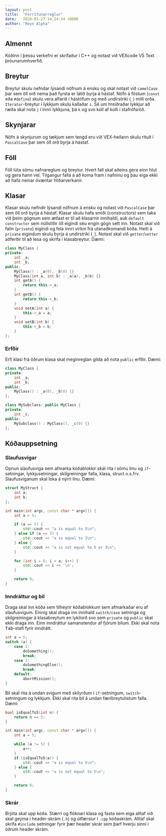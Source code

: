 ```yaml
---
layout: post
title:  "Forritunarreglur"
date:   2020-01-27 14:24:34 +0000
author: "Reyn Alpha"
---
```


## Almennt

Kóðinn í þessu verkefni er skrifaður í C++ og notast við VEXcode V5 Text þróunarumhverfið.

## Breytur

Breytur skulu nefndar lýsandi nöfnum á ensku og skal notast við `camelCase` þar sem öll orð nema það fyrsta er látið byrja á hástaf. Nöfn á föstum (`const` eða `#define`) skulu vera alfarið í hástöfum og með undirstriki (`_`) milli orða. `Iterator`-breytur í lykkjum skulu kallaðar `i`. Sé um hreiðraðar lykkjur að ræða skal nota `j` í innri lykkjuna, þá `k` og svo koll af kolli í stafrófsröð.

## Skynjarar

Nöfn á skynjurum og tækjum sem tengd eru við VEX-heilann skulu rituð í `PascalCase` þar sem öll orð byrja á hástaf.

## Föll

Föll lúta sömu nafnareglum og breytur. Hvert fall skal aðeins gera einn hlut og gera hann vel. Tilgangur falla á að koma fram í nafninu og þau eiga ekki að hafa neinar óvæntar hliðarverkanir.

## Klasar

Klasar skulu nefndir lýsandi nöfnum á ensku og notast við `PascalCase` þar sem öll orð byrja á hástaf. Klasar skulu hafa smiði (constructors) sem taka við þeim gögnum sem ætlast er til að klasarnir innihaldi, auk `default constructor` sem núllstillir öll eigindi séu engin gögn sett inn. Notast skal við falin (`private`) eigindi og fela innri virkni frá utanaðkomandi kóða. Heiti á `private` eigindum skulu byrja á undirstriki (`_`). Notast skal við `getter`/`setter` aðferðir til að lesa og skrifa í klasabreytur. Dæmi:

```cpp
class MyClass {
private:
    int _a;
    int _b;
public:
    MyClass() : _a(0), _b(0) {}
    MyClass(int a, int b) : _a(a), _b(b) {}
    int getA() {
        return this->_a;
    }
    int getB() {
        return this->_b;
    }
    void setA(int a) {
        this->_a = a;
    }
    void setB(int b) {
        this->_b = b;
    }
};
```

### Erfðir

Erfi klasi frá öðrum klasa skal meginreglan gilda að nota `public` erfðir. Dæmi:

```cpp
class MyClass {
private:
    int _a;
    int _b;
public:
    MyClass() : _a(0), _b(0) {}
};

class MySubclass: public MyClass {
private:
    int _c;
public:
    MySubclass() : MyClass(), _c(0) {}
};
```

## Kóðauppsetning

### Slaufusvigar

Opnun slaufusviga sem afmarka kóðablokkir skal rita í sömu línu og `if`-setningar, lykkjusetningar, skilgreiningar falla, klasa, struct o.s.frv. Slaufusviganum skal loka á nýrri línu. Dæmi:

```cpp
struct MyStruct {
    int a;
    int b;
};

int main(int argc, const char * argv[]) {
    int a = 5;

    if (a == 5) {
        std::cout << "a is equal to 5\n";
    } else if (a == 3) {
        std::cout << "a is equal to 3\n";
    } else {
        std::cout << "a is not equal to 5 or 3\n";
    }

    for (int i = 0; i < a; i++) {
        std::cout << i << '\n';
    }

    return 0;
}
```

### Inndráttur og bil

Draga skal inn kóða sem tilheyrir kóðablokkum sem afmarkaðar eru af slaufusvigum. Einnig skal draga inn innihald `switch/case` setninga og skilgreiningar á klasabreytum en lykilorð svo sem `private` og `public` skal ekki draga inn. Einn inndráttur samanstendur af fjórum bilum. Ekki skal nota <kbd>Tab</kbd>-stafi fyrir inndrátt.

```cpp
int a = 5;
switch (a) {
    case 1:
        doSomething();
        break;
    case 2:
        doSomethingElse();
        break;
    default:
        abortMission();
}
```

Bil skal rita á undan svigum með skilyrðum í `if`-setningum, `switch`-setningum og lykkjum. Ekki skal rita bil á undan færibreytulistum falla. Dæmi:

```cpp
bool isEqualTo5(int n) {
    return n == 5;
}

int main(int argc, const char * argv[]) {
    int a = 5;

    while (a != 5) {
        a++;
    }
    if (isEqualTo5(a)) {
        std::cout << "a is equal to 5\n";
    } else {
        std::cout << "a is not equal to 5\n";
    }

    return 0;
}
```

### Skrár

Brjóta skal upp kóða. Stærri og flóknari klasa og fasta sem eiga alltaf við skal geyma í header-skrám (`.h`) og útfærslur í `.cpp` kóðaskrám. Alltaf skal skrifa `#include` setningar fyrir þær header skrár sem þarf hverju sinni í öðrum header skrám.
